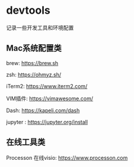 # devtools

记录一些开发工具和环境配置

## Mac系统配置类

brew: <a href="https://brew.sh" target="_blank">https://brew.sh</a>

zsh: <a href="https://ohmyz.sh/" target="_blank">https://ohmyz.sh/</a>

iTerm2: <a href="https://www.iterm2.com/" target="_blank">https://www.iterm2.com/</a>

VIM插件: <a href="https://vimawesome.com/" target="_blank">https://vimawesome.com/</a>

Dash: <a href="https://kapeli.com/dash" target="_blank">https://kapeli.com/dash</a>

jupyter : <a href="https://jupyter.org/install" target="_blank">https://jupyter.org/install</a>

## 在线工具类

Processon 在线visio: <a href="https://www.processon.com" target="_blank">https://www.processon.com</a>